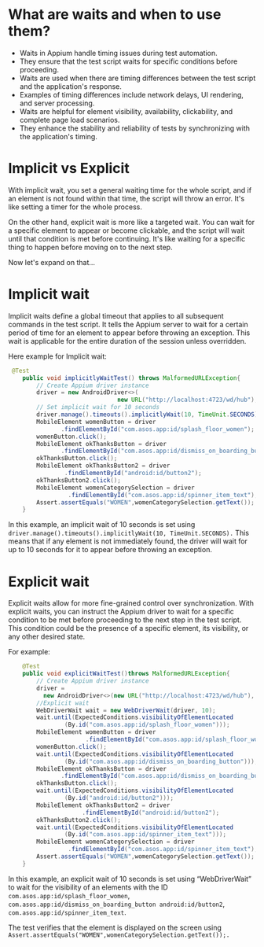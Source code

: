 # What are waits and when to use them?
- Waits in Appium handle timing issues during test automation.
- They ensure that the test script waits for specific conditions before proceeding.
- Waits are used when there are timing differences between the test script and the application's response.
- Examples of timing differences include network delays, UI rendering, and server processing.
- Waits are helpful for element visibility, availability, clickability, and complete page load scenarios.
- They enhance the stability and reliability of tests by synchronizing with the application's timing.

# Implicit vs Explicit
With implicit wait, you set a general waiting time for the whole script, and if an element is not found within that time, the script will throw an error. It's like setting a timer for the whole process.

On the other hand, explicit wait is more like a targeted wait. You can wait for a specific element to appear or become clickable, and the script will wait until that condition is met before continuing. It's like waiting for a specific thing to happen before moving on to the next step.

Now let's expand on that…

# Implicit wait
Implicit waits define a global timeout that applies to all subsequent commands in the test script. It tells the Appium server to wait for a certain period of time for an element to appear before throwing an exception. 
This wait is applicable for the entire duration of the session unless overridden.


Here example for Implicit wait:
```Java
 @Test
    public void implicitlyWaitTest() throws MalformedURLException{
        // Create Appium driver instance
        driver = new AndroidDriver<>(
                               new URL("http://localhost:4723/wd/hub"), caps);
        // Set implicit wait for 10 seconds
        driver.manage().timeouts().implicitlyWait(10, TimeUnit.SECONDS);
        MobileElement womenButton = driver
               .findElementById("com.asos.app:id/splash_floor_women");
        womenButton.click();
        MobileElement okThanksButton = driver
               .findElementById("com.asos.app:id/dismiss_on_boarding_button");
        okThanksButton.click();
        MobileElement okThanksButton2 = driver
                .findElementById("android:id/button2");
        okThanksButton2.click();
        MobileElement womenCategorySelection = driver
                 .findElementById("com.asos.app:id/spinner_item_text");
        Assert.assertEquals("WOMEN",womenCategorySelection.getText());
    }
```
In this example, an implicit wait of 10 seconds is set using `driver.manage().timeouts().implicitlyWait(10, TimeUnit.SECONDS).`
This means that if any element is not immediately found, the driver will wait for up to 10 seconds for it to appear before throwing an exception.

# Explicit wait
Explicit waits allow for more fine-grained control over synchronization. 
With explicit waits, you can instruct the Appium driver to wait for a specific condition to be met before proceeding to the next step in the test script. 
This condition could be the presence of a specific element, its visibility, or any other desired state.

For example:

```Java
    @Test
    public void explicitWaitTest()throws MalformedURLException{
        // Create Appium driver instance
        driver = 
          new AndroidDriver<>(new URL("http://localhost:4723/wd/hub"), caps);
        //Explicit wait
        WebDriverWait wait = new WebDriverWait(driver, 10);
        wait.until(ExpectedConditions.visibilityOfElementLocated
                (By.id("com.asos.app:id/splash_floor_women")));
        MobileElement womenButton = driver
                      .findElementById("com.asos.app:id/splash_floor_women");
        womenButton.click();
        wait.until(ExpectedConditions.visibilityOfElementLocated
                (By.id("com.asos.app:id/dismiss_on_boarding_button")));
        MobileElement okThanksButton = driver
               .findElementById("com.asos.app:id/dismiss_on_boarding_button");
        okThanksButton.click();
        wait.until(ExpectedConditions.visibilityOfElementLocated
                (By.id("android:id/button2")));
        MobileElement okThanksButton2 = driver
                     .findElementById("android:id/button2");
        okThanksButton2.click();
        wait.until(ExpectedConditions.visibilityOfElementLocated
                (By.id("com.asos.app:id/spinner_item_text")));
        MobileElement womenCategorySelection = driver
                 .findElementById("com.asos.app:id/spinner_item_text");
        Assert.assertEquals("WOMEN",womenCategorySelection.getText());
    }
```
In this example, an explicit wait of 10 seconds is set using “WebDriverWait” to wait for the visibility of an elements with the ID 
`com.asos.app:id/splash_floor_women`,
`com.asos.app:id/dismiss_on_boarding_button
android:id/button2`,
`com.asos.app:id/spinner_item_text`.

The test verifies that the element is displayed on the screen using `Assert.assertEquals("WOMEN",womenCategorySelection.getText());.`


